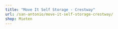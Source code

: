 ```yaml
---
title: "Move It Self Storage - Crestway"
url: /san-antonio/move-it-self-storage-crestway/
shop: Mieten
---
```

